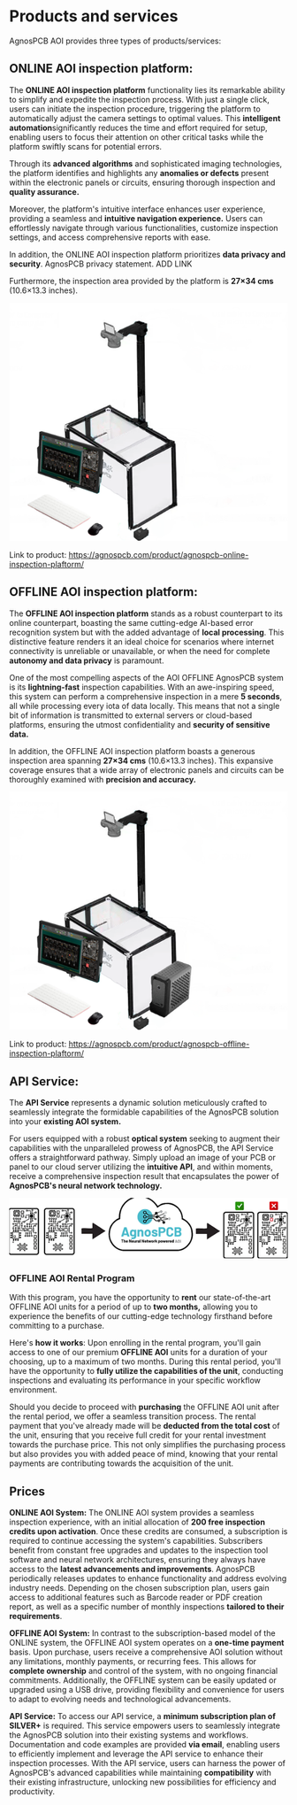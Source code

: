 #  Products and services

AgnosPCB AOI provides three types of products/services:

## ONLINE AOI inspection platform:

The **ONLINE AOI inspection platform** functionality lies its remarkable ability to simplify and expedite the inspection process. With just a single click, users can initiate the inspection procedure, triggering the platform to automatically adjust the camera settings to optimal values. This **intelligent automation**significantly reduces the time and effort required for setup, enabling users to focus their attention on other critical tasks while the platform swiftly scans for potential errors.

Through its **advanced algorithms** and sophisticated imaging technologies, the platform identifies and highlights any **anomalies or defects** present within the electronic panels or circuits, ensuring thorough inspection and **quality assurance.**

Moreover, the platform's intuitive interface enhances user experience, providing a seamless and **intuitive navigation experience.** Users can effortlessly navigate through various functionalities, customize inspection settings, and access comprehensive reports with ease. 

In addition, the ONLINE AOI inspection platform prioritizes **data privacy and security**.  AgnosPCB privacy statement. ADD LINK

Furthermore, the inspection area provided by the platform is **27×34 cms** (10.6×13.3 inches). 

![alt text](assets/online.png)

Link to product: https://agnospcb.com/product/agnospcb-online-inspection-plaftorm/

## OFFLINE AOI inspection platform:

The **OFFLINE AOI inspection platform** stands as a robust counterpart to its online counterpart, boasting the same cutting-edge AI-based error recognition system  but with the added advantage of **local processing**. This distinctive feature renders it an ideal choice for scenarios where internet connectivity is unreliable or unavailable, or when the need for complete **autonomy and data privacy** is paramount.

One of the most compelling aspects of the AOI OFFLINE AgnosPCB system is its **lightning-fast** inspection capabilities. With an awe-inspiring speed, this system can perform a comprehensive inspection in a mere **5 seconds**, all while processing every iota of data locally. This means that not a single bit of information is transmitted to external servers or cloud-based platforms, ensuring the utmost confidentiality and **security of sensitive data.**

In addition, the OFFLINE AOI inspection platform boasts a generous inspection area spanning **27×34 cms** (10.6×13.3 inches). This expansive coverage ensures that a wide array of electronic panels and circuits can be thoroughly examined with **precision and accuracy.**

![alt text](assets/ofline.png)

Link to product: https://agnospcb.com/product/agnospcb-offline-inspection-plaftorm/

## API Service:

The **API Service** represents a dynamic solution meticulously crafted to seamlessly integrate the formidable capabilities of the AgnosPCB solution into your **existing AOI system.** 

For users equipped with a robust **optical system** seeking to augment their capabilities with the unparalleled prowess of AgnosPCB, the API Service offers a straightforward pathway. Simply upload an image of your PCB or panel to our cloud server utilizing the **intuitive API**, and within moments, receive a comprehensive inspection result that encapsulates the power of **AgnosPCB's neural network technology.**

![alt text](assets/API.png)

### OFFLINE AOI Rental Program

 With this program, you have the opportunity to **rent** our state-of-the-art OFFLINE AOI units for a period of up to **two months,** allowing you to experience the benefits of our cutting-edge technology firsthand before committing to a purchase.

Here's **how it works**: Upon enrolling in the rental program, you'll gain access to one of our premium **OFFLINE AOI** units for a duration of your choosing, up to a maximum of two months. During this rental period, you'll have the opportunity to **fully utilize the capabilities of the unit**, conducting inspections and evaluating its performance in your specific workflow environment.

Should you decide to proceed with **purchasing** the OFFLINE AOI unit after the rental period, we offer a seamless transition process. The rental payment that you've already made will be **deducted from the total cost** of the unit, ensuring that you receive full credit for your rental investment towards the purchase price. This not only simplifies the purchasing process but also provides you with added peace of mind, knowing that your rental payments are contributing towards the acquisition of the unit.

## Prices

**ONLINE AOI System:**
The ONLINE AOI system provides a seamless inspection experience, with an initial allocation of **200 free inspection credits upon activation**. Once these credits are consumed, a subscription is required to continue accessing the system's capabilities. Subscribers benefit from constant free upgrades and updates to the inspection tool software and neural network architectures, ensuring they always have access to the **latest advancements and improvements**. AgnosPCB periodically releases updates to enhance functionality and address evolving industry needs. Depending on the chosen subscription plan, users gain access to additional features such as Barcode reader or PDF creation report, as well as a specific number of monthly inspections **tailored to their requirements**.

**OFFLINE AOI System:**
In contrast to the subscription-based model of the ONLINE system, the OFFLINE AOI system operates on a **one-time payment** basis. Upon purchase, users receive a comprehensive AOI solution without any limitations, monthly payments, or recurring fees. This allows for **complete ownership** and control of the system, with no ongoing financial commitments. Additionally, the OFFLINE system can be easily updated or upgraded using a USB drive, providing flexibility and convenience for users to adapt to evolving needs and technological advancements.

**API Service:**
To access our API service, a **minimum subscription plan of SILVER+** is required. This service empowers users to seamlessly integrate the AgnosPCB solution into their existing systems and workflows. Documentation and code examples are provided **via email**, enabling users to efficiently implement and leverage the API service to enhance their inspection processes. With the API service, users can harness the power of AgnosPCB's advanced capabilities while maintaining **compatibility** with their existing infrastructure, unlocking new possibilities for efficiency and productivity.
